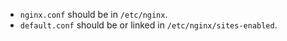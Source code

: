 - `nginx.conf` should be in `/etc/nginx`.
- `default.conf` should be or linked in `/etc/nginx/sites-enabled`.
